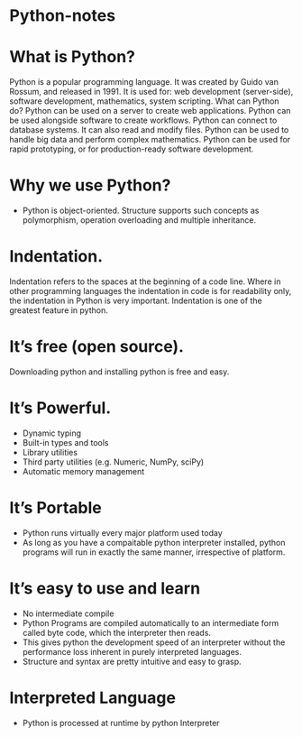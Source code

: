 # Python-notes
# What is Python?
Python is a popular programming language. It was created by Guido van Rossum, and released in 1991.
It is used for: web development (server-side), software development, mathematics, system scripting.
What can Python do? Python can be used on a server to create web applications. Python can be used alongside software to create workflows. Python can connect to database systems. It can also read and modify files. Python can be used to handle big data and perform complex mathematics. Python can be used for rapid prototyping, or for production-ready software development.

# Why we use Python?
- Python is object-oriented.
Structure supports such concepts as polymorphism, operation overloading and
multiple inheritance.
# Indentation.
Indentation refers to the spaces at the beginning of a code line. Where in other programming languages the indentation in code is for readability only, the indentation in Python is very important.
Indentation is one of the greatest feature in python.
# It’s free (open source).
Downloading python and installing python is free and easy.
# It’s Powerful.
-  Dynamic typing
-  Built-in types and tools
-  Library utilities
-  Third party utilities (e.g. Numeric, NumPy, sciPy)
-  Automatic memory management
# It’s Portable
- Python runs virtually every major platform used today
- As long as you have a compaitable python interpreter installed, python
programs will run in exactly the same manner, irrespective of platform.
# It’s easy to use and learn
- No intermediate compile
- Python Programs are compiled automatically to an intermediate form called
byte code, which the interpreter then reads.
- This gives python the development speed of an interpreter without the
performance loss inherent in purely interpreted languages.
- Structure and syntax are pretty intuitive and easy to grasp.
# Interpreted Language
- Python is processed at runtime by python Interpreter


